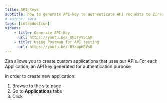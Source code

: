 ```yaml
---
title: API-Keys
subtitle: how to generate API-key to authenticate API requests to Zira
# author: sara
tags: [introduction]
videos: 
    - title: Generate API-Key
      url: https://youtu.be/_OhSTyVSCSM
    - title: Using Postman for API testing
      url: https://youtu.be/-RYkapHBVs8
---
```


Zira allows you to create custom applications that uses our APIs. 
For each Application, an API key generated for authentication purpose

in order to create new application:
1. Browse to the site page
2. Go to **Applications** tabs
3. Click 